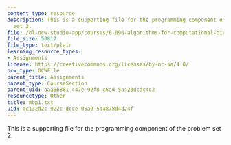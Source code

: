 ```yaml
---
content_type: resource
description: This is a supporting file for the programming component of the problem
  set 2.
file: /ol-ocw-studio-app/courses/6-096-algorithms-for-computational-biology-spring-2005/dc132d2c922cdcce05a95d4878d4d24f_mbp1.txt
file_size: 50817
file_type: text/plain
learning_resource_types:
- Assignments
license: https://creativecommons.org/licenses/by-nc-sa/4.0/
ocw_type: OCWFile
parent_title: Assignments
parent_type: CourseSection
parent_uid: aaa8b881-447e-92f8-c6ad-5a423dcdc4c2
resourcetype: Other
title: mbp1.txt
uid: dc132d2c-922c-dcce-05a9-5d4878d4d24f
---
```

This is a supporting file for the programming component of the problem set 2.